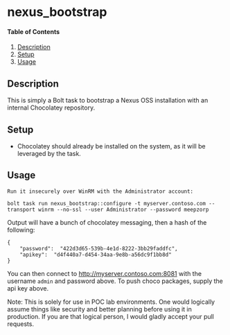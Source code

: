 # nexus_bootstrap

#### Table of Contents

1. [Description](#description)
2. [Setup](#setup)
3. [Usage](#usage)

## Description

This is simply a Bolt task to bootstrap a Nexus OSS installation with an internal Chocolatey repository.

## Setup

* Chocolatey should already be installed on the system, as it will be leveraged by the task.

## Usage

    Run it insecurely over WinRM with the Administrator account:

    bolt task run nexus_bootstrap::configure -t myserver.contoso.com --transport winrm --no-ssl --user Administrator --password meepzorp

Output will have a bunch of chocolatey messaging, then a hash of the following:
  
    {
        "password":  "422d3d65-539b-4e1d-8222-3bb29faddfc",
        "apikey":  "d4f440a7-d454-34aa-9e8b-a56dc9f1bb8d"
    }

  You can then connect to http://myserver.contoso.com:8081 with the username `admin` and password above. To push choco packages, supply the api key above.

  Note: This is solely for use in POC lab environments. One would logically assume things like security and better planning before using it in production. If you are that logical person, I would gladly accept your pull requests.
